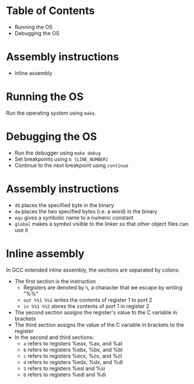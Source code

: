 # Table of Contents
* Running the OS
* Debugging the OS
# Assembly instructions
* Inline assembly

# Running the OS

Run the operating system using `make`.

# Debugging the OS

* Run the debugger using `make debug`
* Set breakpoints using `b [LINE_NUMBER]`
* Continue to the next breakpoint using `continue`

# Assembly instructions

* `db` places the specified byte in the binary
* `dw` places the two specified bytes (i.e. a word) in the binary
* `equ` gives a symbolic name to a numeric constant
* `global` makes a symbol visible to the linker so that other object files can use it

# Inline assembly

In GCC extended inline assembly, the sections are separated by colons:
* The first section is the instruction
    * Registers are denoted by `%`, a character that we escape by writing "%%"
    * `out %%1 %%2` writes the contents of register 1 to port 2
    * `in %%1 %%2` stores the contents of port 1 in register 2
* The second section assigns the register's value to the C variable in brackets
* The third section assigns the value of the C variable in brackets to the register
* In the second and third sections:
    * `a` refers to registers %eax, %ax, and %al
    * `b` refers to registers %ebx, %bx, and %bl
    * `c` refers to registers %ecx, %cx, and %cl
    * `d` refers to registers %edx, %dx, and %dl
    * `S` refers to registers %esi and %si
    * `D` refers to registers %edi and %di
